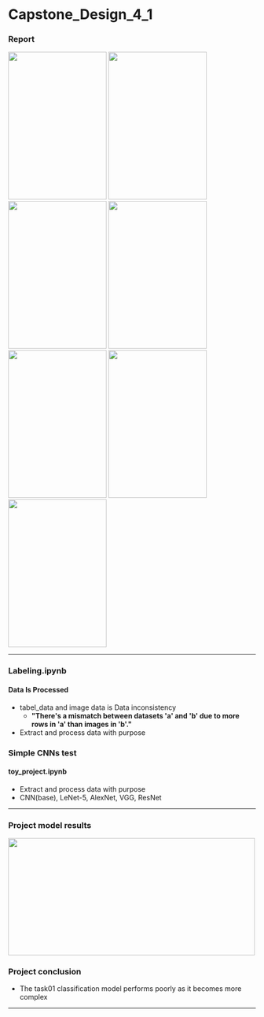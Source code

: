 # Capstone_Design_4_1


### Report
<img src= "https://github.com/ASOTEA/Capstone_Design_4_1/assets/113418652/63405783-13f0-4e08-8b98-128937e7b4c1" width="200" height="300"/>
<img src= "https://github.com/ASOTEA/Capstone_Design_4_1/assets/113418652/83ad1f43-34eb-4315-a6c6-1effc2506f49" width="200" height="300"/>
<img src= "https://github.com/ASOTEA/Capstone_Design_4_1/assets/113418652/9c7d160e-4292-4b68-983b-f957178125d8" width="200" height="300"/>
<img src= "https://github.com/ASOTEA/Capstone_Design_4_1/assets/113418652/a3c6517b-cad1-4c51-ba9a-e8799f816d3b" width="200" height="300"/>
<img src= "https://github.com/ASOTEA/Capstone_Design_4_1/assets/113418652/7ea4de09-21dd-4003-bfa1-62528f5ca36f" width="200" height="300"/>
<img src= "https://github.com/ASOTEA/Capstone_Design_4_1/assets/113418652/a92337e2-6dc1-4d54-96ec-65764b41f3de" width="200" height="300"/>
<img src= "https://github.com/ASOTEA/Capstone_Design_4_1/assets/113418652/0828cf08-3a79-40c6-a68f-c29aaae4a16b" width="200" height="300"/>

---


### Labeling.ipynb

#### Data Is Processed

- tabel_data and image data is Data inconsistency
    - **"There's a mismatch between datasets 'a' and 'b' due to more rows in 'a' than images in 'b'."**
- Extract and process data with purpose

### Simple CNNs test

#### toy_project.ipynb

- Extract and process data with purpose
- CNN(base), LeNet-5, AlexNet, VGG, ResNet




----

### Project model results




<img src= "https://github.com/ASOTEA/Capstone_Design_4_1/assets/113418652/07ca46b4-1729-4a7f-9f42-551a49671522" width="502" height="238"/>




### Project conclusion
  - The task01 classification model performs poorly as it becomes more complex

---
